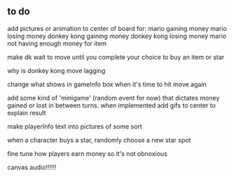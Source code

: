 ## to do

add pictures or animation to center of board for:
    mario gaining money
    mario losing money
    donkey kong gaining money
    donkey kong losing money
    mario not having enough money for item

make dk wait to move until you complete your choice to buy an item or star

why is donkey kong move lagging

change what shows in gameInfo box when it's time to hit move again

add some kind of 'minigame' (random event for now) that dictates money gained or lost in between turns. when implemented add gifs to center to explain result

make playerInfo text into pictures of some sort

when a character buys a star, randomly choose a new star spot

fine tune how players earn money so it's not obnoxious 

canvas audio!!!!!!




